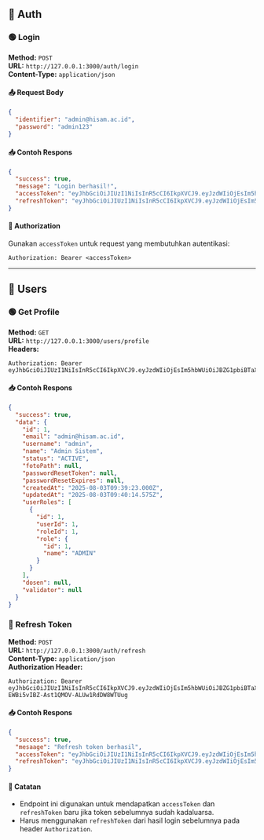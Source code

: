 ## 🔐 Auth

### 🟢 Login

**Method:** `POST`  
**URL:** `http://127.0.0.1:3000/auth/login`  
**Content-Type:** `application/json`

#### 📤 Request Body
```json
{
  "identifier": "admin@hisam.ac.id",
  "password": "admin123"
}
```

#### 📥 Contoh Respons
```json
{
  "success": true,
  "message": "Login berhasil!",
  "accessToken": "eyJhbGciOiJIUzI1NiIsInR5cCI6IkpXVCJ9.eyJzdWIiOjEsIm5hbWUiOiJBZG1pbiBTaXN0ZW0iLCJlbWFpbCI6ImFkbWluQGhpc2FtLmFjLmlkIiwidXNlcm5hbWUiOiJhZG1pbiIsInJvbGVzIjpbIkFETUlOIl0sImlhdCI6MTc1NDIxNDAxNCwiZXhwIjoxNzU0MjE0OTE0fQ.evNd7_9SZQ1KRE1TUTkNXXTGSIbK95NaGjvTQqg_aDo",
  "refreshToken": "eyJhbGciOiJIUzI1NiIsInR5cCI6IkpXVCJ9.eyJzdWIiOjEsIm5hbWUiOiJBZG1pbiBTaXN0ZW0iLCJlbWFpbCI6ImFkbWluQGhpc2FtLmFjLmlkIiwidXNlcm5hbWUiOiJhZG1pbiIsInJvbGVzIjpbIkFETUlOIl0sImlhdCI6MTc1NDIxNDAxNCwiZXhwIjoxNzU0ODE4ODE0fQ.Px1WO493-EWBi5vIBZ-Ast1QMOV-ALUw1RdDW8WTUug"
}
```

#### 🔑 Authorization
Gunakan `accessToken` untuk request yang membutuhkan autentikasi:
```http
Authorization: Bearer <accessToken>
```

---

## 👤 Users

### 🟢 Get Profile

**Method:** `GET`  
**URL:** `http://127.0.0.1:3000/users/profile`  
**Headers:**
```http
Authorization: Bearer eyJhbGciOiJIUzI1NiIsInR5cCI6IkpXVCJ9.eyJzdWIiOjEsIm5hbWUiOiJBZG1pbiBTaXN0ZW0iLCJlbWFpbCI6ImFkbWluQGhpc2FtLmFjLmlkIiwidXNlcm5hbWUiOiJhZG1pbiIsInJvbGVzIjpbIkFETUlOIl0sImlhdCI6MTc1NDIxNDAxNCwiZXhwIjoxNzU0MjE0OTE0fQ.evNd7_9SZQ1KRE1TUTkNXXTGSIbK95NaGjvTQqg_aDo
```

#### 📥 Contoh Respons
```json
{
  "success": true,
  "data": {
    "id": 1,
    "email": "admin@hisam.ac.id",
    "username": "admin",
    "name": "Admin Sistem",
    "status": "ACTIVE",
    "fotoPath": null,
    "passwordResetToken": null,
    "passwordResetExpires": null,
    "createdAt": "2025-08-03T09:39:23.000Z",
    "updatedAt": "2025-08-03T09:40:14.575Z",
    "userRoles": [
      {
        "id": 1,
        "userId": 1,
        "roleId": 1,
        "role": {
          "id": 1,
          "name": "ADMIN"
        }
      }
    ],
    "dosen": null,
    "validator": null
  }
}
```

### 🔄 Refresh Token

**Method:** `POST`  
**URL:** `http://127.0.0.1:3000/auth/refresh`  
**Content-Type:** `application/json`  
**Authorization Header:**
```http
Authorization: Bearer eyJhbGciOiJIUzI1NiIsInR5cCI6IkpXVCJ9.eyJzdWIiOjEsIm5hbWUiOiJBZG1pbiBTaXN0ZW0iLCJlbWFpbCI6ImFkbWluQGhpc2FtLmFjLmlkIiwidXNlcm5hbWUiOiJhZG1pbiIsInJvbGVzIjpbIkFETUlOIl0sImlhdCI6MTc1NDIxNDAxNCwiZXhwIjoxNzU0ODE4ODE0fQ.Px1WO493-EWBi5vIBZ-Ast1QMOV-ALUw1RdDW8WTUug
```

#### 📥 Contoh Respons
```json
{
  "success": true,
  "mesaage": "Refresh token berhasil",
  "accessToken": "eyJhbGciOiJIUzI1NiIsInR5cCI6IkpXVCJ9.eyJzdWIiOjEsIm5hbWUiOiJBZG1pbiBTaXN0ZW0iLCJlbWFpbCI6ImFkbWluQGhpc2FtLmFjLmlkIiwidXNlcm5hbWUiOiJhZG1pbiIsInJvbGVzIjpbIkFETUlOIl0sImlhdCI6MTc1NDIxNDQyMiwiZXhwIjoxNzU0MjE1MzIyfQ.0cQG9AX1UOXqjvjqkrob6QUPgtxGI3KW5cfZc0bNBT4",
  "refreshToken": "eyJhbGciOiJIUzI1NiIsInR5cCI6IkpXVCJ9.eyJzdWIiOjEsIm5hbWUiOiJBZG1pbiBTaXN0ZW0iLCJlbWFpbCI6ImFkbWluQGhpc2FtLmFjLmlkIiwidXNlcm5hbWUiOiJhZG1pbiIsInJvbGVzIjpbIkFETUlOIl0sImlhdCI6MTc1NDIxNDQyMiwiZXhwIjoxNzU0ODE5MjIyfQ.elXv59Oulz4DKtoj_eDxeIbJavCauu_Za9U2QH5VhBc"
}
```

#### 🔁 Catatan
- Endpoint ini digunakan untuk mendapatkan `accessToken` dan `refreshToken` baru jika token sebelumnya sudah kadaluarsa.
- Harus menggunakan `refreshToken` dari hasil login sebelumnya pada header `Authorization`.


